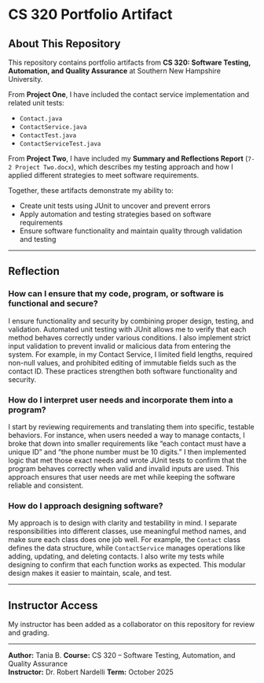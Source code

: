 # CS 320 Portfolio Artifact

## About This Repository
This repository contains portfolio artifacts from **CS 320: Software Testing, Automation, and Quality Assurance** at Southern New Hampshire University.  

From **Project One**, I have included the contact service implementation and related unit tests:
- `Contact.java`
- `ContactService.java`
- `ContactTest.java`
- `ContactServiceTest.java`

From **Project Two**, I have included my **Summary and Reflections Report** (`7-2 Project Two.docx`), which describes my testing approach and how I applied different strategies to meet software requirements.

Together, these artifacts demonstrate my ability to:
- Create unit tests using JUnit to uncover and prevent errors  
- Apply automation and testing strategies based on software requirements  
- Ensure software functionality and maintain quality through validation and testing  

---

## Reflection

### How can I ensure that my code, program, or software is functional and secure?
I ensure functionality and security by combining proper design, testing, and validation. Automated unit testing with JUnit allows me to verify that each method behaves correctly under various conditions. I also implement strict input validation to prevent invalid or malicious data from entering the system. For example, in my Contact Service, I limited field lengths, required non-null values, and prohibited editing of immutable fields such as the contact ID. These practices strengthen both software functionality and security.

### How do I interpret user needs and incorporate them into a program?
I start by reviewing requirements and translating them into specific, testable behaviors. For instance, when users needed a way to manage contacts, I broke that down into smaller requirements like “each contact must have a unique ID” and “the phone number must be 10 digits.” I then implemented logic that met those exact needs and wrote JUnit tests to confirm that the program behaves correctly when valid and invalid inputs are used. This approach ensures that user needs are met while keeping the software reliable and consistent.

### How do I approach designing software?
My approach is to design with clarity and testability in mind. I separate responsibilities into different classes, use meaningful method names, and make sure each class does one job well. For example, the `Contact` class defines the data structure, while `ContactService` manages operations like adding, updating, and deleting contacts. I also write my tests while designing to confirm that each function works as expected. This modular design makes it easier to maintain, scale, and test.

---

## Instructor Access
My instructor has been added as a collaborator on this repository for review and grading.  

---

**Author:** Tania B.
**Course:** CS 320 – Software Testing, Automation, and Quality Assurance  
**Instructor:**  Dr. Robert Nardelli
**Term:** October 2025
